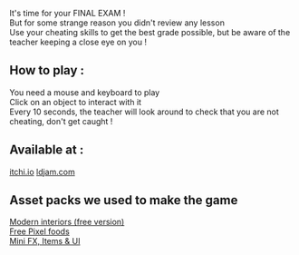 It's time for your FINAL EXAM !  
But for some strange reason you didn't review any lesson  
Use your cheating skills to get the best grade possible, but be aware of the teacher keeping a close eye on you !

## How to play :

You need a mouse and keyboard to play  
Click on an object to interact with it  
Every 10 seconds, the teacher will look around to check that you are not cheating, don't get caught !​

## Available at : 
[itchi.io](https://lebossmax2.itch.io/chaosexam)
[ldjam.com](https://ldjam.com/events/ludum-dare/51/$306920)

## Asset packs we used to make the game
[Modern interiors (free version)](https://limezu.itch.io/moderninteriors)  
[Free Pixel foods](https://ghostpixxells.itch.io/pixelfood)  
[Mini FX, Items & UI](https://grafxkid.itch.io/mini-fx-items-ui)
